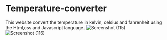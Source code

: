 # Temperature-converter
This website convert the temperature in kelvin, celsius and fahrenheit using the Html,css and Javascript language.
![Screenshot (115)](https://user-images.githubusercontent.com/112501593/208466743-a72b9c13-7687-4e99-8095-4ec9a489bfd1.png)
![Screenshot (116)](https://user-images.githubusercontent.com/112501593/208466769-43e232ac-b65c-4e93-92ca-a1a980f8d2ee.png)
